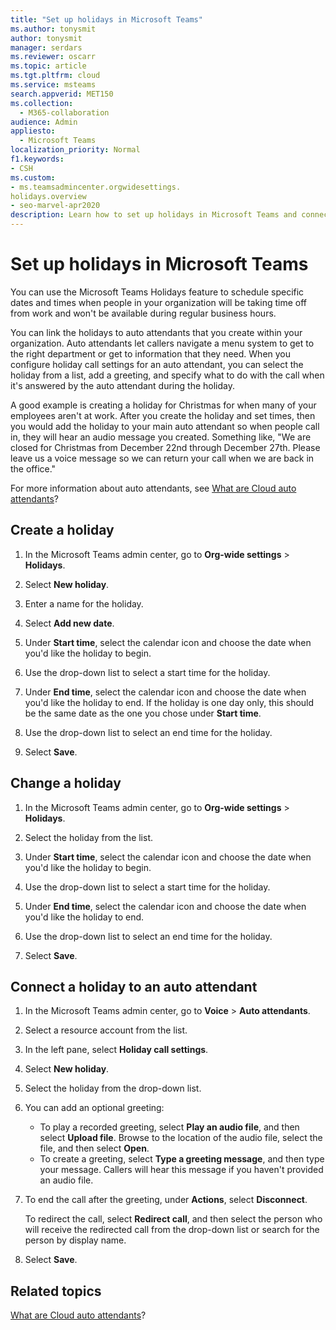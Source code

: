 ```yaml
---
title: "Set up holidays in Microsoft Teams"
ms.author: tonysmit
author: tonysmit
manager: serdars
ms.reviewer: oscarr
ms.topic: article
ms.tgt.pltfrm: cloud
ms.service: msteams
search.appverid: MET150
ms.collection: 
  - M365-collaboration
audience: Admin
appliesto: 
  - Microsoft Teams
localization_priority: Normal
f1.keywords:
- CSH
ms.custom: 
- ms.teamsadmincenter.orgwidesettings.
holidays.overview
- seo-marvel-apr2020
description: Learn how to set up holidays in Microsoft Teams and connect them to your auto attendant using the Holidays feature.
---
```


# Set up holidays in Microsoft Teams

You can use the Microsoft Teams Holidays feature to schedule specific dates and times when people in your organization will be taking time off from work and won't be available during regular business hours. 

You can link the holidays to auto attendants that you create within your organization. Auto attendants let callers navigate a menu system to get to the right department or get to information that they need. When you configure holiday call settings for an auto attendant, you can select the holiday from a list, add a greeting, and specify what to do with the call when it's answered by the auto attendant during the holiday.

A good example is creating a holiday for Christmas for when many of your employees aren't at work. After you create the holiday and set times, then you would add the holiday to your main auto attendant so when people call in, they will hear an audio message you created. Something like, "We are closed for Christmas from December 22nd through December 27th. Please leave us a voice message so we can return your call when we are back in the office."

For more information about auto attendants, see [What are Cloud auto attendants](what-are-phone-system-auto-attendants.md)?  

## Create a holiday

1. In the Microsoft Teams admin center, go to **Org-wide settings** > **Holidays**.

2. Select **New holiday**.

3. Enter a name for the holiday.

4. Select **Add new date**.

5. Under **Start time**, select the calendar icon and choose the date when you'd like the holiday to begin.

6. Use the drop-down list to select a start time for the holiday.

7. Under **End time**, select the calendar icon and choose the date when you'd like the holiday to end. If the holiday is one day only, this should be the same date as the one you chose under **Start time**.

8. Use the drop-down list to select an end time for the holiday.

9. Select **Save**.

## Change a holiday

1. In the Microsoft Teams admin center, go to **Org-wide settings** > **Holidays**.

2. Select the holiday from the list.

3. Under **Start time**, select the calendar icon and choose the date when you'd like the holiday to begin.

4. Use the drop-down list to select a start time for the holiday.

5. Under **End time**, select the calendar icon and choose the date when you'd like the holiday to end. 

6. Use the drop-down list to select an end time for the holiday.

7. Select **Save**.

## Connect a holiday to an auto attendant

1. In the Microsoft Teams admin center, go to **Voice** > **Auto attendants**.
2. Select a resource account from the list.
3. In the left pane, select **Holiday call settings**.
4. Select **New holiday**.
5. Select the holiday from the drop-down list.
6. You can add an optional greeting:
    - To play a recorded greeting, select **Play an audio file**, and then select **Upload file**. Browse to the location of the audio file, select the file, and then select **Open**.
    - To create a greeting, select **Type a greeting message**, and then type your message. Callers will hear this message if you haven't provided an audio file.
7. To end the call after the greeting, under **Actions**, select **Disconnect**. 

    To redirect the call, select **Redirect call**, and then select the person who will receive the redirected call from the drop-down list or search for the person by display name.
8. Select **Save**.

## Related topics

[What are Cloud auto attendants](what-are-phone-system-auto-attendants.md)?